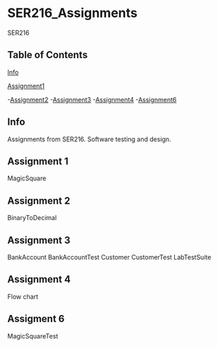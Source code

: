# SER216_Assignments
SER216

## Table of Contents

[Info](#info)

[Assignment1](#assignment1)

-[Assignment2](#assignment2)
-[Assignment3](#assignment3)
-[Assignment4](#assignment4)
-[Assignment6](#assignment6)

## Info

Assignments from SER216. Software testing and design.

## Assignment 1
MagicSquare

## Assignment 2
BinaryToDecimal

## Assignment 3
BankAccount
BankAccountTest
Customer
CustomerTest
LabTestSuite

## Assignment 4
Flow chart

## Assigment 6
MagicSquareTest
